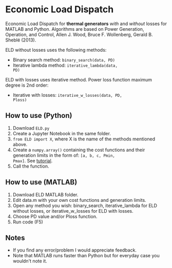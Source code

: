 # Economic Load Dispatch

Economic Load Dispatch for **thermal generators** *with* and *without* losses for MATLAB and Python. Algorithms are based on Power Generation, Operation, and Control, Allen J. Wood, Bruce F. Wollenberg, Gerald B. Sheblé (2013).

ELD without losses uses the following methods:
* Binary search method: <code>binary_search(data, PD)</code>
* Iterative lambda method: <code>iterative_lambda(data, PD)</code>

ELD with losses uses iterative method. Power loss function maximum degree is 2nd order:
* Iterative with losses: <code>iterative_w_losses(data, PD, Ploss)</code>

## How to use (Python)
1. Download <code>ELD.py</code>
2. Create a Jupyter Notebook in the same folder.
3. <code>from ELD import X</code>, where X is the name of the methods mentioned above.
4. Create a <code>numpy.array()</code> containing the cost functions and their generation limits in the form of: <code>[a, b, c, Pmin, Pmax]</code>. See [tutorial](https://github.com/kypexfly/economic-load-dispatch/blob/master/ELD%20Python/tutorial.ipynb).
5. Call the function.

## How to use (MATLAB)
1. Download ELD MATLAB folder.
2. Edit data.m with your own cost functions and generation limits.
3. Open any method you wish: binary_search, iterative_lambda for ELD without losses, or iterative_w_losses for ELD with losses.
4. Choose PD value and/or Ploss function.
5. Run code (F5)
 
## Notes
* If you find any error/problem I would appreciate feedback.
* Note that MATLAB runs faster than Python but for everyday case you wouldn't note it.
